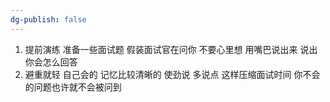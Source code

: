 ```yaml
---
dg-publish: false
---
```

1. 提前演练  准备一些面试题  假装面试官在问你  不要心里想  用嘴巴说出来  说出你会怎么回答
2. 避重就轻   自己会的  记忆比较清晰的  使劲说  多说点  这样压缩面试时间  你不会的问题也许就不会被问到